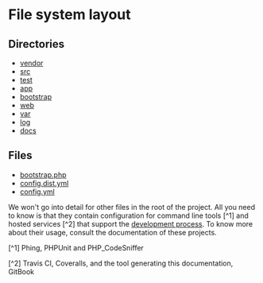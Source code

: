 # File system layout

## Directories
* [vendor](filesystem-layout/vendor.md)
* [src](filesystem-layout/src.md)
* [test](filesystem-layout/test.md)
* [app](filesystem-layout/app.md)
* [bootstrap](filesystem-layout/bootstrap.md)
* [web](filesystem-layout/web.md)
* [var](filesystem-layout/var.md)
* [log](filesystem-layout/log.md)
* [docs](filesystem-layout/docs.md)

## Files
* [bootstrap.php](filesystem-layout/bootstrap-php.md)
* [config.dist.yml](filesystem-layout/config.dist.yml.md)
* [config.yml](filesystem-layout/config.yml.md)

We won't go into detail for other files in the root of the project. All you need to know is that they contain configuration for command line tools [^1] and hosted services [^2] that support the [development process](./development-process.md). To know more about their usage, consult the documentation of these projects.

[^1] Phing, PHPUnit and PHP_CodeSniffer

[^2] Travis CI, Coveralls, and the tool generating this documentation, GitBook

